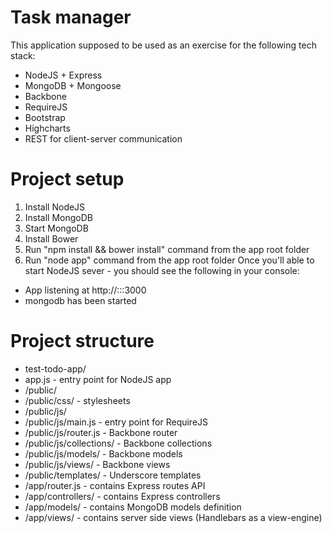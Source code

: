 Task manager
=============
This application supposed to be used as an exercise for the following tech stack:
* NodeJS + Express
* MongoDB + Mongoose
* Backbone
* RequireJS
* Bootstrap
* Highcharts
* REST for client-server communication

Project setup
=============
1. Install NodeJS
2. Install MongoDB
3. Start MongoDB
4. Install Bower
5. Run "npm install && bower install" command from the app root folder
6. Run "node app" command from the app root folder
Once you'll able to start NodeJS sever - you should see the following in your console:
* App listening at http://:::3000
* mongodb has been started

Project structure
=============
* test-todo-app/
* app.js - entry point for NodeJS app
* /public/
* /public/css/ - stylesheets
* /public/js/
* /public/js/main.js - entry point for RequireJS
* /public/js/router.js - Backbone router
* /public/js/collections/ - Backbone collections
* /public/js/models/ - Backbone models
* /public/js/views/ - Backbone views
* /public/templates/ - Underscore templates
* /app/router.js - contains Express routes API
* /app/controllers/ - contains Express controllers
* /app/models/ - contains MongoDB models definition
* /app/views/ - contains server side views (Handlebars as a view-engine)
